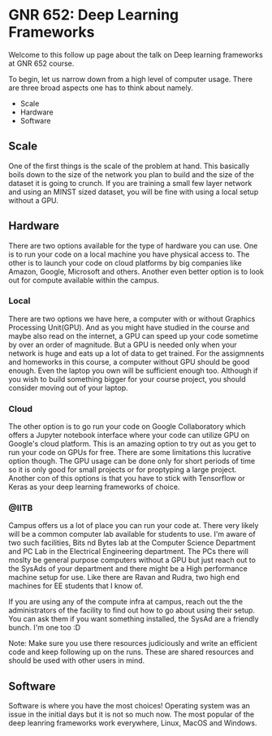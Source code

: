 # GNR 652: Deep Learning Frameworks

Welcome to this follow up page about the talk on Deep learning frameworks at GNR 652 course.

To begin, let us narrow down from a high level of computer usage. There are three broad aspects one has to think about namely.
- Scale
- Hardware
- Software

## Scale
One of the first things is the scale of the problem at hand. This basically boils down to the size of the network you plan to build and the size of the dataset it is going to crunch. If you are training a small few layer network and using an MINST sized dataset, you will be fine with using a local setup without a GPU.

## Hardware
There are two options available for the type of hardware you can use. One is to run your code on a local machine you have physical access to. The other is to launch your code on cloud platforms by big companies like Amazon, Google, Microsoft and others. Another even better option is to look out for compute available within the campus.

### Local
There are two options we have here, a computer with or without Graphics Processing Unit(GPU). And as you might have studied in the course and maybe also read on the internet, a GPU can speed up your code sometime by over an order of magnitude. But a GPU is needed only when your network is huge and eats up a lot of data to get trained. For the assigmnents and homeworks in this course, a computer without GPU should be good enough. Even the laptop you own will be sufficient enough too. Although if you wish to build something bigger for your course project, you should consider moving out of your laptop.

### Cloud
The other option is to go run your code on Google Collaboratory which offers a Jupyter notebook interface where your code can utilize GPU on Google's cloud platform. This is an amazing option to try out as you get to run your code on GPUs for free. There are some limitations this lucrative option though. The GPU usage can be done only for short periods of time so it is only good for small projects or for proptyping a large project. Another con of this options is that you have to stick with Tensorflow or Keras as your deep learning frameworks of choice.

### @IITB
Campus offers us a lot of place you can run your code at. There very likely will be a common computer lab available for students to use. I'm aware of two such facilities, Bits nd Bytes lab at the Computer Science Department and PC Lab in the Electrical Engineering department. The PCs there will moslty be general purpose computers without a GPU but just reach out to the SysAds of your department and there might be a High performance machine setup for use. Like there are Ravan and Rudra, two high end machines for EE students that I know of.

If you are using any of the compute infra at campus, reach out the the administrators of the facility to find out how to go about using their setup. You can ask them if you want something installed, the SysAd are a friendly bunch. I'm one too :D

Note: Make sure you use there resources judiciously and write an efficient code and keep following up on the runs. These are shared resources and should be used with other users in mind.

## Software
Software is where you have the most choices! Operating system was an issue in the initial days but it is not so much now. The most popular of the deep leanring frameworks work everywhere, Linux, MacOS and Windows.